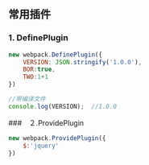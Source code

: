 ## 常用插件

### 1. DefinePlugin

```javascript
new webpack.DefinePlugin({
    VERSION: JSON.stringify('1.0.0'),
    BOR:true,
    TWO:1+1
})

//带编译文件
console.log(VERSION);  //1.0.0
```



###　２.ProvidePlugin

```javascript
new webpack.ProvidePlugin({
    $:'jquery'
})
```

